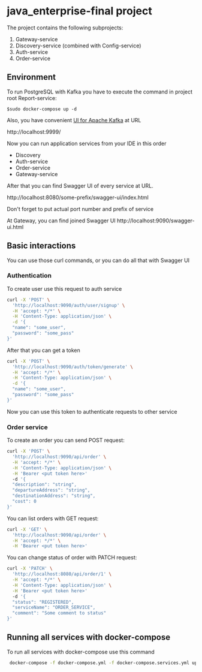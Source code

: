 # java_enterprise-final project

The project contains the following subprojects: 

1. Gateway-service
2. Discovery-service (combined with Config-service)
3. Auth-service
4. Order-service

## Environment

To run PostgreSQL with Kafka you have to execute the command in project root Report-service:
```
$sudo docker-compose up -d
```

Also, you have convenient [UI for Apache Kafka](https://github.com/provectus/kafka-ui) at URL

http://localhost:9999/

Now you can run application services from your IDE in this order 
- Discovery
- Auth-service
- Order-service
- Gateway-service

After that you can find Swagger UI of every service at URL.

http://localhost:8080/some-prefix/swagger-ui/index.html

Don't forget to put actual port number and prefix of service

At Gateway, you can find joined Swagger UI
http://localhost:9090/swagger-ui.html

## Basic interactions

You can use those curl commands, or you can do all that with Swagger UI

### Authentication

To create user use this request to auth service 
```bash
curl -X 'POST' \
  'http://localhost:9090/auth/user/signup' \
  -H 'accept: */*' \
  -H 'Content-Type: application/json' \
  -d '{
  "name": "some_user",
  "password": "some_pass"
}'
```

After that you can get a token
```bash
curl -X 'POST' \
  'http://localhost:9090/auth/token/generate' \
  -H 'accept: */*' \
  -H 'Content-Type: application/json' \
  -d '{
  "name": "some_user",
  "password": "some_pass"
}'
```

Now you can use this token to authenticate requests to other service

### Order service

To create an order you can send POST request:

```bash
curl -X 'POST' \
  'http://localhost:9090/api/order' \
  -H 'accept: */*' \
  -H 'Content-Type: application/json' \
  -H 'Bearer <put token here>'
  -d '{
  "description": "string",
  "departureAddress": "string",
  "destinationAddress": "string",
  "cost": 0
}'
```

You can list orders with GET request:

```bash
curl -X 'GET' \
  'http://localhost:9090/api/order' \
  -H 'accept: */*' \
  -H 'Bearer <put token here>'
```

You can change status of order with PATCH request:

```bash
curl -X 'PATCH' \
  'http://localhost:8080/api/order/1' \
  -H 'accept: */*' \
  -H 'Content-Type: application/json' \
  -H 'Bearer <put token here>'
  -d '{
  "status": "REGISTERED",
  "serviceName": "ORDER_SERVICE",
  "comment": "Some comment to status"
}'
```

## Running all services with docker-compose

To run all services with docker-compose use this command
```bash
 docker-compose -f docker-compose.yml -f docker-compose.services.yml up -d
```
